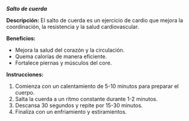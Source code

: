 ***Salto de cuerda***

**Descripción:**
 El salto de cuerda es un ejercicio de cardio que mejora la coordinación, la resistencia y la salud cardiovascular.

**Beneficios:**

- Mejora la salud del corazón y la circulación.
- Quema calorías de manera eficiente.
- Fortalece piernas y músculos del core.

**Instrucciones:**

1. Comienza con un calentamiento de 5-10 minutos para preparar el cuerpo.
2. Salta la cuerda a un ritmo constante durante 1-2 minutos.
3. Descansa 30 segundos y repite por 15-30 minutos.
4. Finaliza con un enfriamiento y estiramientos.